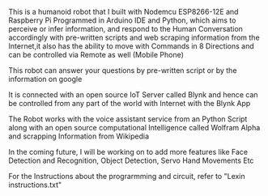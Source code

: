 This is a humanoid robot that I built with Nodemcu ESP8266-12E and Raspberry Pi Programmed in Arduino IDE and Python, which aims to perceive or infer information, and respond to the Human Conversation accordingly with pre-written scripts and web scraping information from the Internet,it also has the ability to move with Commands in 8 Directions and can be controlled via Remote as well (Mobile Phone)

This robot can answer your questions by pre-written script or by the information on google

It is connected with an open source IoT Server called Blynk and hence can be controlled from any part of the world with Internet with the Blynk App

The Robot works with the voice assistant service from an Python Script along with an open source computational Intelligence called Wolfram Alpha and scrapping Information from Wikipedia

In the coming future, I will be working on to add more features like Face Detection and Recognition, Object Detection, Servo Hand Movements Etc

For the Instructions about the prograrmming and circuit, refer to "Lexin instructions.txt"
